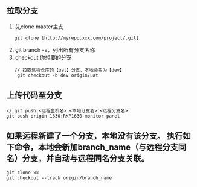 ## 拉取分支
1. 先clone master主支
```
   git clone [http://myrepo.xxx.com/project/.git]
```
2. git branch -a，列出所有分支名称
3. checkout 你想要的分支
```
   // 拉取远程仓库的【uat】分支，本地命名为【dev】
	git checkout -b dev origin/uat
```

## 上传代码至分支
```
// git push <远程主机名> <本地分支名>:<远程分支名>
git push origin 1630:RKP1630-monitor-panel
```
## 如果远程新建了一个分支，本地没有该分支。 执行如下命令，本地会新加branch_name（与远程分支同名）分支，并自动与远程同名分支关联。
```
git clone xx
git checkout --track origin/branch_name
```

<!-- ```
``` -->


